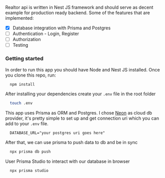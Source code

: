 Realtor api is written in Nest JS framework and should serve as decent example for production ready backend. Some of the features that are implemented:

- [x] Database integration with Prisma and Postgres
- [ ] Authentication - Login, Register
- [ ] Authorization
- [ ] Testing

### Getting started

In order to run this app you should have Node and Nest JS installed. Once you clone this repo, run:

```bash
  npm install
```

After installing your dependencies create your `.env` file in the root folder

```bash
  touch .env
```

This app uses Prisma as ORM and Postgres. I chose [Neon](https://neon.tech) as cloud db provider, it's pretty simple to set up and get connection uri which you can add to your `.env` file.

```
  DATABASE_URL="your postgres uri goes here"
```

After that, we can use prisma to push data to db and be in sync

```bash
  npx prisma db push
```

User Prisma Studio to interact with our database in browser

```bash
  npx prisma studio
```